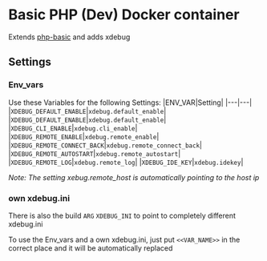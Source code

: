 # Basic PHP (Dev) Docker container
Extends [php-basic](https://github.com/JHeimbach/php-basic) and adds xdebug


## Settings
### Env_vars
Use these Variables for the following Settings:
 |ENV_VAR|Setting|
 |---|---|
 |`XDEBUG_DEFAULT_ENABLE`|`xdebug.default_enable`|
 |`XDEBUG_DEFAULT_ENABLE`|`xdebug.default_enable`|
 |`XDEBUG_CLI_ENABLE`|`xdebug.cli_enable`|
 |`XDEBUG_REMOTE_ENABLE`|`xdebug.remote_enable`|
 |`XDEBUG_REMOTE_CONNECT_BACK`|`xdebug.remote_connect_back`|
 |`XDEBUG_REMOTE_AUTOSTART`|`xdebug.remote_autostart`|
 |`XDEBUG_REMOTE_LOG`|`xdebug.remote_log`|
 |`XDEBUG_IDE_KEY`|`xdebug.idekey`|

*Note: The setting xebug.remote_host is automatically pointing to the host ip* 

### own xdebug.ini
There is also the build `ARG` `XDEBUG_INI` to point to completely different xdebug.ini

To use the Env_vars and a own xdebug.ini, just put `<<VAR_NAME>>` in the correct place and it will be automatically replaced